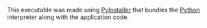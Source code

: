 This executable was made using [PyInstaller](https://pyinstaller.org/en/stable/) that bundles the [Python](https://www.python.org/) interpreter along with the application code.
